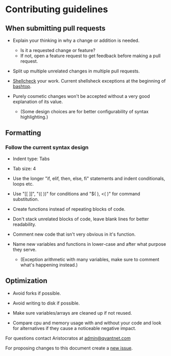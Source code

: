 # Contributing guidelines

## When submitting pull requests

* Explain your thinking in why a change or addition is needed.
  * Is it a requested change or feature?
  * If not, open a feature request to get feedback before making a pull request.

* Split up multiple unrelated changes in multiple pull requests.

* [Shellcheck](https://github.com/koalaman/shellcheck) your work. Current shellsheck exceptions at the beginning of [bashtop](bashtop).

* Purely cosmetic changes won't be accepted without a very good explanation of its value.
  * (Some design choices are for better configurability of syntax highlighting.)

## Formatting

### Follow the current syntax design

* Indent type: Tabs

* Tab size: 4

* Use the longer "if, elif, then, else, fi" statements and indent conditionals, loops etc.

* Use "[[ ]]", "(( ))" for conditions and "$( ), <( )" for command substitution.

* Create functions instead of repeating blocks of code.

* Don't stack unrelated blocks of code, leave blank lines for better readability.

* Comment new code that isn't very obvious in it's function.

* Name new variables and functions in lower-case and after what purpose they serve.
  * (Exception arithmetic with many variables, make sure to comment what's happening instead.)

## Optimization

* Avoid forks if possible.

* Avoid writing to disk if possible.

* Make sure variables/arrays are cleaned up if not reused.

* Compare cpu and memory usage with and without your code and look for alternatives if they cause a noticeable negative impact.

For questions contact Aristocratos at admin@qvantnet.com

For proposing changes to this document create a [new issue](https://github.com/aristocratos/bashtop/issues/new/choose).
